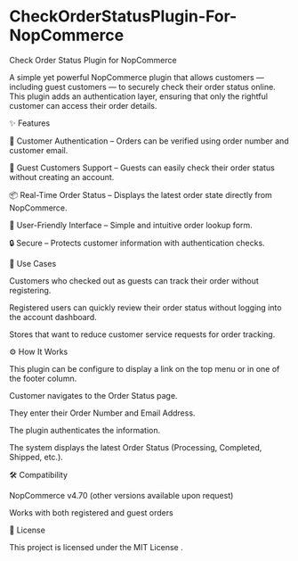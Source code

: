 # CheckOrderStatusPlugin-For-NopCommerce
Check Order Status Plugin for NopCommerce

A simple yet powerful NopCommerce plugin that allows customers — including guest customers — to securely check their order status online.
This plugin adds an authentication layer, ensuring that only the rightful customer can access their order details.

✨ Features

🔑 Customer Authentication – Orders can be verified using order number and customer email.

👤 Guest Customers Support – Guests can easily check their order status without creating an account.

📦 Real-Time Order Status – Displays the latest order state directly from NopCommerce.

🎨 User-Friendly Interface – Simple and intuitive order lookup form.

🔒 Secure – Protects customer information with authentication checks.

🚀 Use Cases

Customers who checked out as guests can track their order without registering.

Registered users can quickly review their order status without logging into the account dashboard.

Stores that want to reduce customer service requests for order tracking.


⚙️ How It Works

This plugin can be configure to display a link on the top menu or in one of the footer column.

Customer navigates to the Order Status page.

They enter their Order Number and Email Address.

The plugin authenticates the information.

The system displays the latest Order Status (Processing, Completed, Shipped, etc.).

🛠️ Compatibility

NopCommerce v4.70 (other versions available upon request)

Works with both registered and guest orders

📄 License

This project is licensed under the MIT License
.

